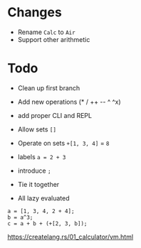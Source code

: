 # Changes

* Rename `Calc` to `Air`
* Support other arithmetic

# Todo

- Clean up first branch
- Add new operations (* / ++ -- ^ ^x)

- add proper CLI and REPL

- Allow sets `[]`
- Operate on sets `+[1, 3, 4]` = `8`


- labels `a = 2 + 3`
- introduce `;`

- Tie it together
- All lazy evaluated

```air
a = [1, 3, 4, 2 + 4];
b = a^3;
c = a + b + (+[2, 3, b]);
```

https://createlang.rs/01_calculator/vm.html